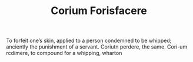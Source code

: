 ---
title: Corium Forisfacere
letter: C
permalink: "/definitions/bld-corium-forisfacere.html"
body: To forfeit one’s skin, applied to a person condemned to be whipped; anciently
  the punishment of a servant. Coriutn perdere, the same. Cori-um rcdimere, to compound
  for a whipping, wharton
published_at: '2018-07-07'
source: Black's Law Dictionary 2nd Ed (1910)
layout: post
---